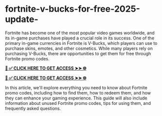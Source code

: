 # fortnite-v-bucks-for-free-2025-update-
Fortnite has become one of the most popular video games worldwide, and its in-game purchases have played a crucial role in its success. One of the primary in-game currencies in Fortnite is V-Bucks, which players can use to purchase skins, emotes, and other cosmetics. While many players rely on purchasing V-Bucks, there are opportunities to get them for free through Fortnite promo codes.

**[📌 ✅ CLICK HERE TO GET ACCESS ➤➤ 🌐](https://t.co/KGQuXT8DUw)**


**[📌 ✅ CLICK HERE TO GET ACCESS ➤➤ 🌐](https://t.co/KGQuXT8DUw)**


In this article, we'll explore everything you need to know about Fortnite promo codes, including how to find them, how to redeem them, and how they can enhance your gaming experience. This guide will also include information about unused Fortnite promo codes, tips for using them, and frequently asked questions.
